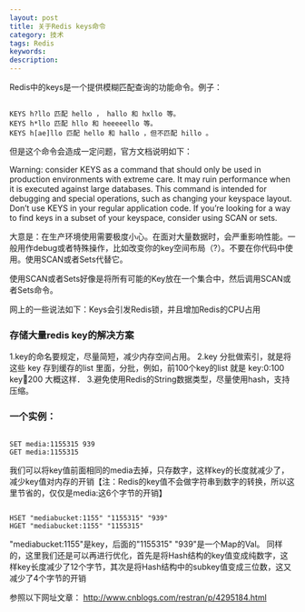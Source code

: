 ```yaml
---
layout: post
title: 关于Redis keys命令
category: 技术
tags: Redis
keywords: 
description: 
---
```


Redis中的keys是一个提供模糊匹配查询的功能命令。例子：

```

KEYS h?llo 匹配 hello ， hallo 和 hxllo 等。
KEYS h*llo 匹配 hllo 和 heeeeello 等。
KEYS h[ae]llo 匹配 hello 和 hallo ，但不匹配 hillo 。

```

但是这个命令会造成一定问题，官方文档说明如下：

Warning: consider KEYS as a command that should only be used in production environments with extreme care. It may ruin performance when it is executed against large databases. This command is intended for debugging and special operations, such as changing your keyspace layout. Don’t use KEYS in your regular application code. If you’re looking for a way to find keys in a subset of your keyspace, consider using SCAN or sets.

大意是：在生产环境使用需要极度小心。在面对大量数据时，会严重影响性能。一般用作debug或者特殊操作，比如改变你的key空间布局（?）。不要在你代码中使用。使用SCAN或者Sets代替它。

使用SCAN或者Sets好像是将所有可能的Key放在一个集合中，然后调用SCAN或者Sets命令。

网上的一些说法如下：Keys会引发Redis锁，并且增加Redis的CPU占用

### 存储大量redis key的解决方案

1.key的命名要规定，尽量简短，减少内存空间占用。
2.key 分批做索引，就是将这些 key 存到缓存的list 里面，分批，例如，前100个key的list 就是 key:0:100 key:100:200 大概这样．
3.避免使用Redis的String数据类型，尽量使用hash，支持压缩。

### 一个实例：

```

SET media:1155315 939
GET media:1155315

```

我们可以将key值前面相同的media去掉，只存数字，这样key的长度就减少了，减少key值对内存的开销【注：Redis的key值不会做字符串到数字的转换，所以这里节省的，仅仅是media:这6个字节的开销】

```

HSET "mediabucket:1155" "1155315" "939"
HGET "mediabucket:1155" "1155315"

```
"mediabucket:1155"是key，后面的"1155315" "939"是一个Map的Val。
同样的，这里我们还是可以再进行优化，首先是将Hash结构的key值变成纯数字，这样key长度减少了12个字节，其次是将Hash结构中的subkey值变成三位数，这又减少了4个字节的开销

参照以下网址文章：
http://www.cnblogs.com/restran/p/4295184.html







